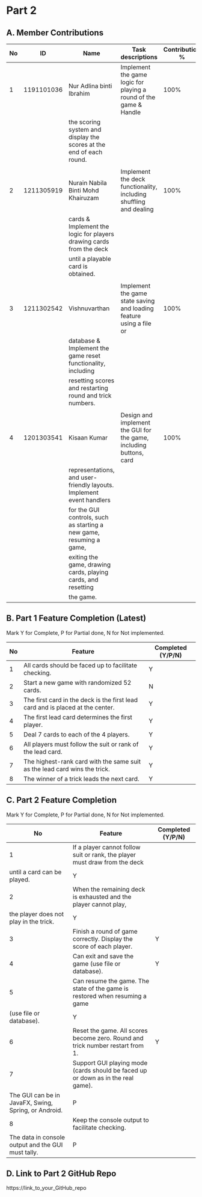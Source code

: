 # Part 2

## A. Member Contributions

No | ID         | Name                               | Task descriptions                                                   | Contribution %
-- | ---------- | ----                               | -----------------                                                   | --------------
1  | 1191101036 | Nur Adlina binti Ibrahim           | Implement the game logic for playing a round of the game & Handle   |      100%
   |            |                                    | the scoring system and display the scores at the end of each round. |
   |            |                                    |                                                                     |
2  | 1211305919 | Nurain Nabila Binti Mohd Khairuzam | Implement the deck functionality, including shuffling and dealing   |      100%
   |            |                                    | cards & Implement the logic for players drawing cards from the deck |
   |            |                                    | until a playable card is obtained.                                  |
   |            |                                    |                                                                     |
3  | 1211302542 | Vishnuvarthan                      | Implement the game state saving and loading feature using a file or |      100%
   |            |                                    | database & Implement the game reset functionality, including        |
   |            |                                    | resetting scores and restarting round and trick numbers.            |
   |            |                                    |                                                                     |
4  | 1201303541 | Kisaan Kumar                       | Design and implement the GUI for the game, including buttons, card  |      100%
   |            |                                    | representations, and user-friendly layouts. Implement event handlers| 
   |            |                                    | for the GUI controls, such as starting a new game, resuming a game, |
   |            |                                    | exiting the game, drawing cards, playing cards, and resetting       |
   |            |                                    | the game.


## B. Part 1 Feature Completion (Latest)

Mark Y for Complete, P for Partial done, N for Not implemented.

No | Feature                                                                         | Completed (Y/P/N)
-- | ------------------------------------------------------------------------------- | -----------------
1  | All cards should be faced up to facilitate checking.                            |       Y
2  | Start a new game with randomized 52 cards.                                      |       N
3  | The first card in the deck is the first lead card and is placed at the center.  |       Y
4  | The first lead card determines the first player.                                |       Y
5  | Deal 7 cards to each of the 4 players.                                          |       Y
6  | All players must follow the suit or rank of the lead card.                      |       Y
7  | The highest-rank card with the same suit as the lead card wins the trick.       |       Y
8  | The winner of a trick leads the next card.                                      |       Y


## C. Part 2 Feature Completion

Mark Y for Complete, P for Partial done, N for Not implemented.

No | Feature                                                                          | Completed (Y/P/N)
-- | -------------------------------------------------------------------------------- | -----------------
1  | If a player cannot follow suit or rank, the player must draw from the deck       |
   | until a card can be played.                                                      |Y
2  | When the remaining deck is exhausted and the player cannot play,                 |
   | the player does not play in the trick.                                           |Y
3  | Finish a round of game correctly. Display the score of each player.              |Y
4  | Can exit and save the game (use file or database).                               |Y
5  | Can resume the game. The state of the game is restored when resuming a game      |
   | (use file or database).                                                          |Y
6  | Reset the game. All scores become zero. Round and trick number restart from 1.   |Y
7  | Support GUI playing mode (cards should be faced up or down as in the real game). |
   | The GUI can be in JavaFX, Swing, Spring, or Android.                             |P
8  | Keep the console output to facilitate checking.                                  |
   | The data in console output and the GUI must tally.                               |P


## D. Link to Part 2 GitHub Repo

https://link_to_your_GitHub_repo

